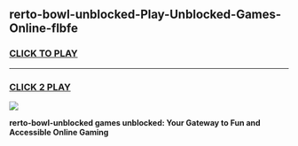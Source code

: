
## rerto-bowl-unblocked-Play-Unblocked-Games-Online-flbfe
<h3>
<a href="https://premium76.site?title=rerto-bowl-unblocked&ref=25A">CLICK TO PLAY</a></h3>
<hr>

<h3>
<a href="https://premium76.site?title=rerto-bowl-unblocked&ref=25A">CLICK 2 PLAY</a>
  
</h3>

<a href="https://premium76.site?title=rerto-bowl-unblocked&ref=25A"><img src="https://clearcache.store/games.png"></a>


**rerto-bowl-unblocked games unblocked: Your Gateway to Fun and Accessible Online Gaming**
